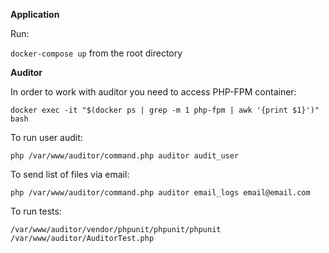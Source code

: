 **Application**

Run:

`docker-compose up` from the root directory

**Auditor**

In order to work with auditor you need to access PHP-FPM container:

`docker exec -it "$(docker ps | grep -m 1 php-fpm | awk '{print $1}')" bash`

To run user audit:

`php /var/www/auditor/command.php auditor audit_user`

To send list of files via email:

`php /var/www/auditor/command.php auditor email_logs email@email.com`

To run tests:

`/var/www/auditor/vendor/phpunit/phpunit/phpunit /var/www/auditor/AuditorTest.php`